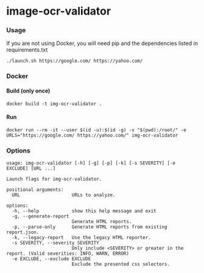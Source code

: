 # image-ocr-validator

### Usage

If you are not using Docker, you will need pip and the dependencies listed in requirements.txt

```
./launch.sh https://google.com/ https://yahoo.com/
```

### Docker

#### Build (only once)
```
docker build -t img-ocr-validator .
```

#### Run
```
docker run --rm -it --user $(id -u):$(id -g) -v "$(pwd):/root/" -e URLS="https://google.com/ https://yahoo.com/" img-ocr-validator
```

### Options
```
usage: img-ocr-validator [-h] [-g] [-p] [-k] [-s SEVERITY] [-e EXCLUDE] [URL ...]

Launch flags for img-ocr-validator.

positional arguments:
  URL                   URLs to analyze.

options:
  -h, --help            show this help message and exit
  -g, --generate-report
                        Generate HTML reports.
  -p, --parse-only      Generate HTML reports from existing report.json.
  -k, --legacy-report   Use the legacy HTML reporter.
  -s SEVERITY, --severity SEVERITY
                        Only include <SEVERITY> or greater in the report. (Valid severities: INFO, WARN, ERROR)
  -e EXCLUDE, --exclude EXCLUDE
                        Exclude the presented css selectors.
```
